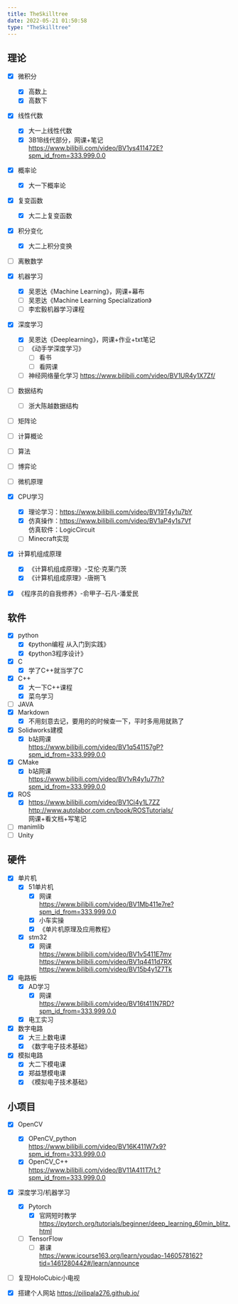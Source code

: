 ```yaml
---
title: TheSkilltree
date: 2022-05-21 01:50:58
type: "TheSkilltree"
---
```



##  理论

- [x] 微积分
  - [x] 高数上
  - [x] 高数下 
- [x] 线性代数
  - [x] 大一上线性代数 
  - [x] 3B1B线代部分，网课+笔记  
  https://www.bilibili.com/video/BV1ys411472E?spm_id_from=333.999.0.0
- [x] 概率论
  - [x] 大一下概率论 
- [x] 复变函数
  - [x] 大二上复变函数 
- [x] 积分变化
  - [x] 大二上积分变换 
- [ ] 离散数学
- [x] 机器学习
  - [x] 吴恩达《Machine Learning》，网课+幕布
  - [ ] 吴恩达《Machine Learning Specialization》
  - [ ] 李宏毅机器学习课程
- [x] 深度学习
  - [x] 吴恩达《Deeplearning》，网课+作业+txt笔记 
  - [ ] 《动手学深度学习》
    - [ ] 看书
    - [ ] 看网课
  - [ ] 神经网络量化学习
  https://www.bilibili.com/video/BV1UR4y1X7Zf/  
- [ ] 数据结构
  - [ ] 浙大陈越数据结构
- [ ] 矩阵论
- [ ] 计算概论
- [ ] 算法
- [ ] 博弈论
- [ ] 微机原理
- [X] CPU学习
  - [x] 理论学习：https://www.bilibili.com/video/BV19T4y1u7bY
  - [x] 仿真操作：https://www.bilibili.com/video/BV1aP4y1s7Vf   
  仿真软件：LogicCircuit
  - [ ] Minecraft实现
- [x] 计算机组成原理
  - [x] 《计算机组成原理》-艾伦·克莱门茨
  - [x] 《计算机组成原理》-唐朔飞
- [x] 《程序员的自我修养》-俞甲子-石凡-潘爱民 




## 软件

- [x] python
  - [x] 《python编程 从入门到实践》
  - [x] 《python3程序设计》
- [x] C
  - [x] 学了C++就当学了C
- [x] C++
  - [x] 大一下C++课程
  - [x] 菜鸟学习
- [ ] JAVA
- [x] Markdown
  - [x] 不用刻意去记，要用的的时候查一下，平时多用用就熟了
- [x] Solidworks建模
  - [x] b站网课  
  https://www.bilibili.com/video/BV1q541157gP?spm_id_from=333.999.0.0
- [X] CMake
  - [x] b站网课   
  https://www.bilibili.com/video/BV1vR4y1u77h?spm_id_from=333.999.0.0
- [x] ROS
  - [x] https://www.bilibili.com/video/BV1Ci4y1L7ZZ  
  http://www.autolabor.com.cn/book/ROSTutorials/  
  网课+看文档+写笔记
- [ ] manimlib
- [ ] Unity

## 硬件
- [x] 单片机
  - [x] 51单片机  
    - [x] 网课  
    https://www.bilibili.com/video/BV1Mb411e7re?spm_id_from=333.999.0.0
    - [x] 小车实操
    - [x] 《单片机原理及应用教程》
  - [x] stm32   
    - [x] 网课   
    https://www.bilibili.com/video/BV1v5411E7mv
    https://www.bilibili.com/video/BV1q4411d7RX
    https://www.bilibili.com/video/BV15b4y1Z7Tk 
- [x] 电路板
  - [x] AD学习
    - [x] 网课    
    https://www.bilibili.com/video/BV16t411N7RD?spm_id_from=333.999.0.0
  - [x] 电工实习
- [x] 数字电路
  - [x] 大三上数电课
  - [x] 《数字电子技术基础》
- [x] 模拟电路
  - [x] 大二下模电课
  - [x] 郑益慧模电课
  - [x] 《模拟电子技术基础》

## 小项目
- [x] OpenCV
  - [x] OPenCV_python  
  https://www.bilibili.com/video/BV16K411W7x9?spm_id_from=333.999.0.0
  - [x] OpenCV_C++  
  https://www.bilibili.com/video/BV11A411T7rL?spm_id_from=333.999.0.0
- [x] 深度学习/机器学习
  - [x] Pytorch
    - [x] 官网短时教学  
    https://pytorch.org/tutorials/beginner/deep_learning_60min_blitz.html
  - [ ] TensorFlow  
    - [ ] 慕课  
    https://www.icourse163.org/learn/youdao-1460578162?tid=1461280442#/learn/announce
- [ ] 复现HoloCubic小电视
- [x] 搭建个人网站
      https://pilipala276.github.io/

  
  
  
  



